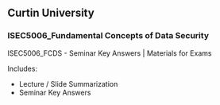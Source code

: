 ## Curtin University
### ISEC5006_Fundamental Concepts of Data Security
ISEC5006_FCDS - Seminar Key Answers | Materials for Exams

Includes: 
- Lecture / Slide Summarization
- Seminar Key Answers
